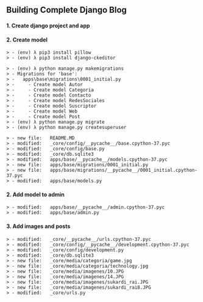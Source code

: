 ## Building Complete Django Blog

#### 1. Create django project and app

#### 2. Create model

    > - (env) λ pip3 install pillow
    > - (env) λ pip3 install django-ckeditor

    > - (env) λ python manage.py makemigrations
    > - Migrations for 'base':
    > -   apps\base\migrations\0001_initial.py
    > -     - Create model Autor
    > -     - Create model Categoria
    > -     - Create model Contacto
    > -     - Create model RedesSociales
    > -     - Create model Suscriptor
    > -     - Create model Web
    > -     - Create model Post
    > - (env) λ python manage.py migrate
    > - (env) λ python manage.py createsuperuser

    > - new file:   README.MD
    > - modified:   _core/config/__pycache__/base.cpython-37.pyc
    > - modified:   _core/config/base.py
    > - modified:   _core/db.sqlite3
    > - modified:   apps/base/__pycache__/models.cpython-37.pyc
    > - new file:   apps/base/migrations/0001_initial.py
    > - new file:   apps/base/migrations/__pycache__/0001_initial.cpython-37.pyc
    > - modified:   apps/base/models.py

#### 2. Add model to admin

    > - modified:   apps/base/__pycache__/admin.cpython-37.pyc
    > - modified:   apps/base/admin.py

#### 3. Add images and posts

    > - modified:   _core/__pycache__/urls.cpython-37.pyc
    > - modified:   _core/config/__pycache__/development.cpython-37.pyc
    > - modified:   _core/config/development.py
    > - modified:   _core/db.sqlite3
    > - new file:   _core/media/categoria/game.jpg
    > - new file:   _core/media/categoria/technology.jpg
    > - new file:   _core/media/imagenes/10.JPG
    > - new file:   _core/media/imagenes/14.JPG
    > - new file:   _core/media/imagenes/sukardi_rai.JPG
    > - new file:   _core/media/imagenes/sukardi_rai8.JPG
    > - modified:   _core/urls.py
